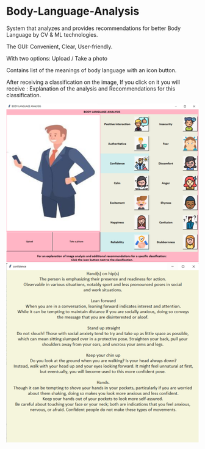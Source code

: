 # Body-Language-Analysis
System that analyzes and provides recommendations for better Body Language by CV &amp; ML technologies.

The GUI:
Convenient, Clear, User-friendly.

With two options: Upload / Take a photo

Contains list of the meanings of body language with an icon button.

After receiving a classification on the image,
If you click on it you will receive :
Explanation of the analysis and Recommendations for this classification.

![](mp.png) ![](rec.png)
